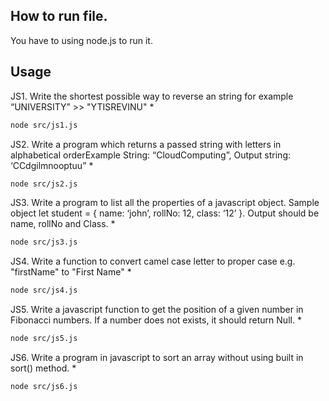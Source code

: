 ## How to run file.

You have to using node.js to run it.

## Usage

JS1. Write the shortest possible way to reverse an string for example “UNIVERSITY” >> "YTISREVINU" *

```bash
node src/js1.js
```

JS2. Write a program which returns a passed string with letters in alphabetical orderExample String: “CloudComputing”, Output string: ‘CCdgilmnooptuu” *

```bash
node src/js2.js
```


JS3. Write a program to list all the properties of a javascript object. Sample object let student = { name: ‘john’, rollNo: 12, class: ‘12’ }. Output should be name, rollNo and Class. *

```bash
node src/js3.js
```

JS4. Write a function to convert camel case letter to proper case e.g. "firstName" to "First Name" *

```bash
node src/js4.js
```

JS5. Write a javascript function to get the position of a given number in Fibonacci numbers. If a number does not exists, it should return Null. *

```bash
node src/js5.js
```

JS6. Write a program in javascript to sort an array without using built in sort() method. *

```bash
node src/js6.js
```